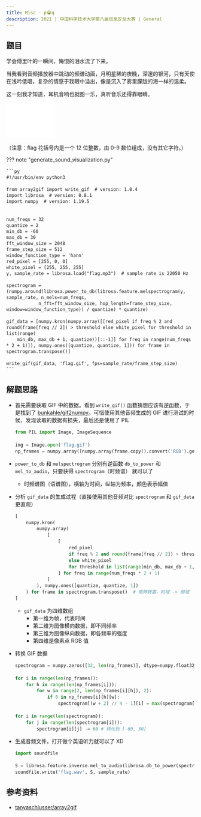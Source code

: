 ```yaml
---
title: Misc - p😭q
description: 2021 | 中国科学技术大学第八届信息安全大赛 | General
---
```


## 题目

学会傅里叶的一瞬间，悔恨的泪水流了下来。

当我看到音频播放器中跳动的频谱动画，月明星稀的夜晚，深邃的银河，只有天使在浅吟低唱，复杂的情感于我眼中溢出，像是沉入了雾里朦胧的海一样的温柔。

这一刻我才知道，耳机音响也就图一乐，真听音乐还得靠眼睛。

![flag.gif](img/p_q01.gif)

（注意：flag 花括号内是一个 12 位整数，由 0-9 数位组成，没有其它字符。）

??? note "generate_sound_visualization.py"

    ```py
    #!/usr/bin/env python3

    from array2gif import write_gif  # version: 1.0.4
    import librosa  # version: 0.8.1
    import numpy  # version: 1.19.5


    num_freqs = 32
    quantize = 2
    min_db = -60
    max_db = 30
    fft_window_size = 2048
    frame_step_size = 512
    window_function_type = 'hann'
    red_pixel = [255, 0, 0]
    white_pixel = [255, 255, 255]
    y, sample_rate = librosa.load("flag.mp3")  # sample rate is 22050 Hz

    spectrogram = (numpy.around(librosa.power_to_db(librosa.feature.melspectrogram(y, sample_rate, n_mels=num_freqs,
                n_fft=fft_window_size, hop_length=frame_step_size, window=window_function_type)) / quantize) * quantize)

    gif_data = [numpy.kron(numpy.array([[red_pixel if freq % 2 and round(frame[freq // 2]) > threshold else white_pixel for threshold in list(range(
        min_db, max_db + 1, quantize))[::-1]] for freq in range(num_freqs * 2 + 1)]), numpy.ones([quantize, quantize, 1])) for frame in spectrogram.transpose()]

    write_gif(gif_data, 'flag.gif', fps=sample_rate/frame_step_size)
    ```

## 解题思路

- 首先需要获取 GIF 中的数据。看到 `write_gif()` 函数猜想应该有逆函数，于是找到了 [bunkahle/gif2numpy](https://github.com/bunkahle/gif2numpy)。可惜使用其他音频生成的 GIF 进行测试的时候，发现读取的数据有损失，最后还是使用了 PIL
    ```py
    from PIL import Image, ImageSequence

    img = Image.open('flag.gif')
    np_frames = numpy.array([numpy.array(frame.copy().convert('RGB').getdata(),dtype=numpy.uint8).reshape(frame.size[1],frame.size[0],3) for frame in ImageSequence.Iterator(img)])
    ```
- `power_to_db` 和 `melspectrogram` 分别有逆函数 `db_to_power` 和 `mel_to_audio`，只要获得 `spectrogram`（时频谱） 就可以了
    - 时频谱图（语谱图），横轴为时间，纵轴为频率，颜色表示幅值
- 分析 `gif_data` 的生成过程（直接使用其他音频对比 `spectrogram` 和 `gif_data` 更直观）

    ```py
    [
        numpy.kron(
            numpy.array(
                [
                    [
                        red_pixel
                        if freq % 2 and round(frame[freq // 2]) > threshold
                        else white_pixel
                        for threshold in list(range(min_db, max_db + 1, quantize))[::-1]
                    ] for freq in range(num_freqs * 2 + 1)
                ]
            ), numpy.ones([quantize, quantize, 1])
        ) for frame in spectrogram.transpose()  # 矩阵转置，时域 -> 频域
    ]
    ```

    - `gif_data` 为四维数组
        - 第一维为帧，代表时间
        - 第二维为图像横向数据，即不同频率
        - 第三维为图像纵向数据，即各频率的强度
        - 第四维是像素点 RGB 值

- 转换 GIF 数据

    ```py
    spectrogram = numpy.zeros([32, len(np_frames)], dtype=numpy.float32)

    for i in range(len(np_frames)):
        for h in range(len(np_frames[i])):
            for w in range(2, len(np_frames[i][h]), 2):
                if 0 in np_frames[i][h][w]:
                    spectrogram[(w + 2) // 4 - 1][i] = max(spectrogram[(w + 2) // 4 - 1][i], 92 - h)    # 高在数组中为倒序存储

    for i in range(len(spectrogram)):
        for j in range(len(spectrogram[i])):
            spectrogram[i][j] -= 60 # 转化到 [-60, 30]
    ```

- 生成音频文件，打开做个英语听力就可以了 XD

    ```py
    import soundfile

    S = librosa.feature.inverse.mel_to_audio(librosa.db_to_power(spectrogram), hop_length=frame_step_size, window=window_function_type)
    soundfile.write('flag.wav', S, sample_rate)
    ```

## 参考资料

- [tanyaschlusser/array2gif](https://github.com/tanyaschlusser/array2gif)